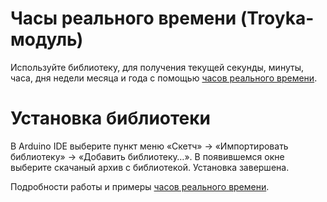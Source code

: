 Часы реального времени (Troyka-модуль)
======================================

Используйте библиотеку, для получения текущей секунды, минуты, часа, дня недели месяца и года с помощью [часов реального времени](http://amperka.ru/product/troyka-rtc).

Установка библиотеки
====================

В Arduino IDE выберите пункт меню «Скетч» → «Импортировать библиотеку» →
«Добавить библиотеку…». В появившемся окне выберите скачаный архив с
библиотекой. Установка завершена.

Подробности работы и примеры [часов реального времени](http://wiki.amperka.ru/продукты:troyka-rtc).
